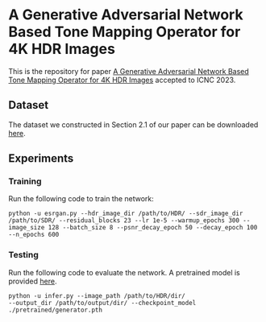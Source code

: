 # A Generative Adversarial Network Based Tone Mapping Operator for 4K HDR Images

This is the repository for paper [A Generative Adversarial Network Based Tone Mapping Operator for 4K HDR Images](https://ieeexplore.ieee.org/abstract/document/10074176/) accepted to ICNC 2023.

## Dataset

The dataset we constructed in Section 2.1 of our paper can be downloaded [here](https://www.dropbox.com/s/0nh4837okzd0jtq/data_train.tar.xz?dl=0).

## Experiments

### Training

Run the following code to train the network:

```
python -u esrgan.py --hdr_image_dir /path/to/HDR/ --sdr_image_dir /path/to/SDR/ --residual_blocks 23 --lr 1e-5 --warmup_epochs 300 --image_size 128 --batch_size 8 --psnr_decay_epoch 50 --decay_epoch 100 --n_epochs 600
```

### Testing

Run the following code to evaluate the network. A pretrained model is provided [here](./pretrained/generator.pth).

```
python -u infer.py --image_path /path/to/HDR/dir/ 
--output_dir /path/to/output/dir/ --checkpoint_model ./pretrained/generator.pth 
```
